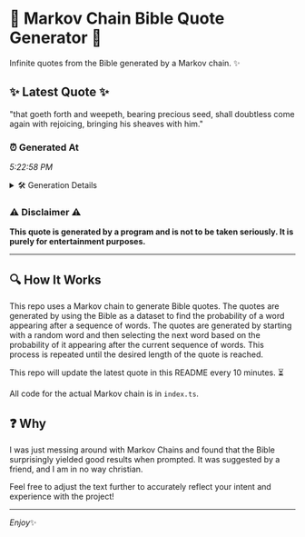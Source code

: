 # 📖 Markov Chain Bible Quote Generator 📖

Infinite quotes from the Bible generated by a Markov chain. ✨

## ✨ Latest Quote ✨
"that goeth forth and weepeth, bearing precious seed, shall doubtless come again with rejoicing, bringing his sheaves with him."

### ⏰ Generated At
*5:22:58 PM*

<details>
    <summary>🛠️ Generation Details</summary>
    <p>
        <strong>🌱 Seed:</strong> that<br>
        <strong>🔄 Iterations:</strong> 18<br>
        <strong>📜 Context History:</strong><br>[ that ]: goeth<br>[ that, goeth ]: forth<br>[ that, goeth, forth ]: and<br>[ that, goeth, forth, and ]: weepeth,<br>[ that, goeth, forth, and, weepeth, ]: bearing<br>[ that, goeth, forth, and, weepeth,, bearing ]: precious<br>[ goeth, forth, and, weepeth,, bearing, precious ]: seed,<br>[ forth, and, weepeth,, bearing, precious, seed, ]: shall<br>[ and, weepeth,, bearing, precious, seed,, shall ]: doubtless<br>[ weepeth,, bearing, precious, seed,, shall, doubtless ]: come<br>[ bearing, precious, seed,, shall, doubtless, come ]: again<br>[ precious, seed,, shall, doubtless, come, again ]: with<br>[ seed,, shall, doubtless, come, again, with ]: rejoicing,<br>[ shall, doubtless, come, again, with, rejoicing, ]: bringing<br>[ doubtless, come, again, with, rejoicing,, bringing ]: his<br>[ come, again, with, rejoicing,, bringing, his ]: sheaves<br>[ again, with, rejoicing,, bringing, his, sheaves ]: with<br>[ with, rejoicing,, bringing, his, sheaves, with ]: him.<br>
    </p>
</details>

### ⚠️ Disclaimer ⚠️
**This quote is generated by a program and is not to be taken seriously. It is purely for entertainment purposes.**

---

## 🔍 How It Works

This repo uses a Markov chain to generate Bible quotes. The quotes are generated by using the Bible as a dataset to find the probability of a word appearing after a sequence of words. The quotes are generated by starting with a random word and then selecting the next word based on the probability of it appearing after the current sequence of words. This process is repeated until the desired length of the quote is reached.

This repo will update the latest quote in this README every 10 minutes. ⏳

All code for the actual Markov chain is in `index.ts`.

## ❓ Why

I was just messing around with Markov Chains and found that the Bible surprisingly yielded good results when prompted. 
It was suggested by a friend, and I am in no way christian.

Feel free to adjust the text further to accurately reflect your intent and experience with the project!

---

*Enjoy*✨
